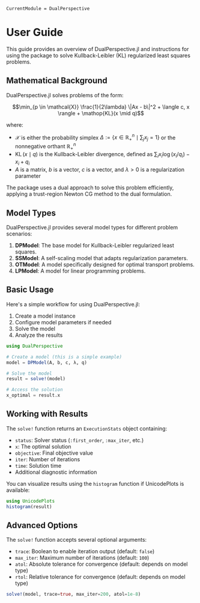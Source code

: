 ```@meta
CurrentModule = DualPerspective
```

# User Guide

This guide provides an overview of DualPerspective.jl and instructions for using the package to solve Kullback-Leibler (KL) regularized least squares problems.

## Mathematical Background

DualPerspective.jl solves problems of the form:

```math
\min_{p \in \mathcal{X}} \frac{1}{2\lambda} \|Ax - b\|^2 + \langle c, x \rangle + \mathop{KL}(x \mid q)
```

where:
- $\mathcal{X}$ is either the probability simplex $\Delta := \{ x∈ℝ^n_+ \mid ∑_j x_j=1\}$ or the nonnegative orthant $ℝ^n_+$
- $\mathop{KL}(x \mid q)$ is the Kullback-Leibler divergence, defined as $\sum_i x_i \log(x_i/q_i) - x_i + q_i$
- $A$ is a matrix, $b$ is a vector, $c$ is a vector, and $\lambda > 0$ is a regularization parameter

The package uses a dual approach to solve this problem efficiently, applying a trust-region Newton CG method to the dual formulation.

## Model Types

DualPerspective.jl provides several model types for different problem scenarios:

1. **DPModel**: The base model for Kullback-Leibler regularized least squares.
2. **SSModel**: A self-scaling model that adapts regularization parameters.
3. **OTModel**: A model specifically designed for optimal transport problems.
4. **LPModel**: A model for linear programming problems.

## Basic Usage

Here's a simple workflow for using DualPerspective.jl:

1. Create a model instance
2. Configure model parameters if needed
3. Solve the model
4. Analyze the results

```julia
using DualPerspective

# Create a model (this is a simple example)
model = DPModel(A, b, c, λ, q)

# Solve the model
result = solve!(model)

# Access the solution
x_optimal = result.x
```

## Working with Results

The `solve!` function returns an `ExecutionStats` object containing:

- `status`: Solver status (`:first_order`, `:max_iter`, etc.)
- `x`: The optimal solution
- `objective`: Final objective value
- `iter`: Number of iterations
- `time`: Solution time
- Additional diagnostic information

You can visualize results using the `histogram` function if UnicodePlots is available:

```julia
using UnicodePlots
histogram(result)
```

## Advanced Options

The `solve!` function accepts several optional arguments:

- `trace`: Boolean to enable iteration output (default: `false`)
- `max_iter`: Maximum number of iterations (default: `100`)
- `atol`: Absolute tolerance for convergence (default: depends on model type)
- `rtol`: Relative tolerance for convergence (default: depends on model type)

```julia
solve!(model, trace=true, max_iter=200, atol=1e-8)
``` 